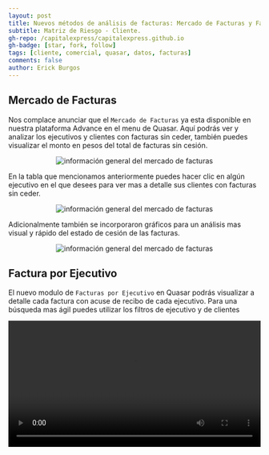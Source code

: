 ```yaml
---
layout: post
title: Nuevos métodos de análisis de facturas: Mercado de Facturas y Facturas por ejecutivo.
subtitle: Matriz de Riesgo - Cliente.
gh-repo: /capitalexpress/capitalexpress.github.io
gh-badge: [star, fork, follow]
tags: [cliente, comercial, quasar, datos, facturas]
comments: false
author: Erick Burgos
---
```


## Mercado de Facturas
Nos complace anunciar que el `Mercado de Facturas` ya esta disponible en nuestra plataforma Advance en  el menu de Quasar. Aquí podrás ver y analizar los ejecutivos y clientes con facturas sin ceder, también puedes visualizar el monto en pesos del total de facturas sin cesión.
<p align="center">
  <img src="https://cdn.capitalexpress.cl/img/mercado-facturas-general.png" alt="información general del mercado de facturas">
</p>

En la tabla que mencionamos anteriormente puedes hacer clic en algún ejecutivo en el que desees para ver mas a detalle sus clientes con facturas sin ceder.
<p align="center">
  <img src="https://cdn.capitalexpress.cl/img/mercado-facturas-ejecutivo.png" alt="información general del mercado de facturas">
</p>

Adicionalmente también se incorporaron gráficos para un análisis mas visual y rápido del estado de cesión de las facturas.
<p align="center">
  <img src="https://cdn.capitalexpress.cl/img/graficos-mercado.png" alt="información general del mercado de facturas">
</p>

## Factura por Ejecutivo
El nuevo modulo de `Facturas por Ejecutivo` en Quasar podrás visualizar a detalle cada factura con acuse de recibo de cada ejecutivo. Para una búsqueda mas ágil puedes utilizar los filtros de ejecutivo y de clientes

<video width="100%"  controls autoplay loop>
  <source src="https://cdn.capitalexpress.cl/video/2024-12-30-11-50-00-FacturaXejecutivo.mp4" type="video/mp4">
</video>

